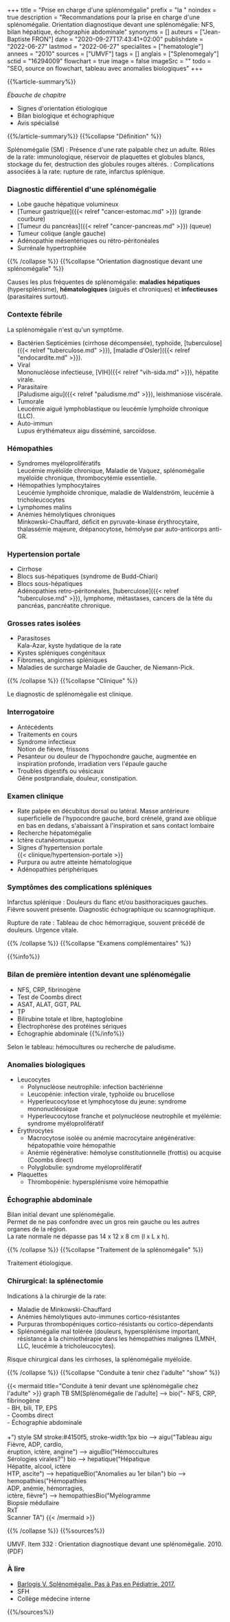 +++
title = "Prise en charge d'une splénomégalie"
prefix = "la "
noindex = true
description = "Recommandations pour la prise en charge d'une splénomégalie. Orientation diagnostique devant une splénomégalie: NFS, bilan hépatique, échographie abdominale"
synonyms = []
auteurs = ["Jean-Baptiste FRON"]
date = "2020-09-27T17:43:41+02:00"
publishdate = "2022-06-27"
lastmod = "2022-06-27"
specialites = ["hematologie"]
annees = "2010"
sources = ["UMVF"]
tags = []
anglais = ["Splenomegaly"]
sctid = "16294009"
flowchart = true
image = false
imageSrc = ""
todo = "SEO, source on flowchart, tableau avec anomalies biologiques"
+++

{{%article-summary%}}

*Ébauche de chapitre*

- Signes d'orientation étiologique
- Bilan biologique et échographique
- Avis spécialisé

{{%/article-summary%}}
{{%collapse "Définition" %}}

Splénomégalie (SM)
: Présence d'une rate palpable chez un adulte.
Rôles de la rate: immunologique, réservoir de plaquettes et globules blancs, stockage du fer, destruction des globules rouges altérés.
: Complications associées à la rate: rupture de rate, infarctus splénique.

### Diagnostic différentiel d'une splénomégalie

- Lobe gauche hépatique volumineux
- [Tumeur gastrique]({{< relref "cancer-estomac.md" >}}) (grande courbure)
- [Tumeur du pancréas]({{< relref "cancer-pancreas.md" >}}) (queue)
- Tumeur colique (angle gauche)
- Adénopathie mésentériques ou rétro-péritonéales
- Surrénale hypertrophiée

{{% /collapse %}}
{{%collapse "Orientation diagnostique devant une splénomégalie" %}}

Causes les plus fréquentes de splénomégalie: **maladies hépatiques** (hypersplénisme), **hématologiques** (aiguës et chroniques) et **infectieuses** (parasitaires surtout).

### Contexte fébrile

La splénomégalie n'est qu'un symptôme.

- Bactérien
  Septicémies (cirrhose décompensée), typhoïde, [tuberculose]({{< relref "tuberculose.md" >}}), [maladie d'Osler]({{< relref "endocardite.md" >}}).
- Viral  
  Mononucléose infectieuse, [VIH]({{< relref "vih-sida.md" >}}), hépatite virale.
- Parasitaire  
  [Paludisme aigu]({{< relref "paludisme.md" >}}), leishmaniose viscérale.
- Tumorale  
  Leucémie aiguë lymphoblastique ou leucémie lymphoïde chronique (LLC).
- Auto-immun  
  Lupus érythémateux aigu disséminé, sarcoïdose.

### Hémopathies

- Syndromes myéloprolifératifs  
  Leucémie myéloïde chronique, Maladie de Vaquez, splénomégalie myéloïde chronique, thrombocytémie essentielle.
- Hémopathies lymphocytaires  
  Leucémie lymphoïde chronique, maladie de Waldenström, leucémie à tricholeucocytes
- Lymphomes malins
- Anémies hémolytiques chroniques  
  Minkowski-Chauffard, déficit en pyruvate-kinase érythrocytaire, thalassémie  majeure, drépanocytose, hémolyse par auto-anticorps anti-GR.

### Hypertension portale

- Cirrhose
- Blocs sus-hépatiques (syndrome de Budd-Chiari)
- Blocs sous-hépatiques  
  Adénopathies retro-péritonéales, [tuberculose]({{< relref "tuberculose.md" >}}), lymphome, métastases, cancers de la tête du pancréas, pancréatite chronique.

### Grosses rates isolées

- Parasitoses  
  Kala-Azar, kyste hydatique de la rate
- Kystes spléniques congénitaux
- Fibromes, angiomes spléniques
- Maladies de surcharge
  Maladie de Gaucher, de Niemann-Pick.

{{% /collapse %}}
{{%collapse "Clinique" %}}

Le diagnostic de splénomégalie est clinique.

### Interrogatoire

- Antécédents
- Traitements en cours
- Syndrome infectieux  
  Notion de fièvre, frissons
- Pesanteur ou douleur de l'hypochondre gauche, augmentée en inspiration profonde, irradiation vers l'épaule gauche
- Troubles digestifs ou vésicaux  
  Gêne postprandiale, douleur, constipation.

### Examen clinique

- Rate palpée en décubitus dorsal ou latéral. Masse antérieure superficielle de l'hypocondre gauche, bord crénelé, grand axe oblique en bas en dedans, s'abaissant à l'inspiration et sans contact lombaire
- Recherche hépatomégalie
- Ictère cutanéomuqueux
- Signes d'hypertension portale  
  {{< clinique/hypertension-portale >}}
- Purpura ou autre atteinte hématologique
- Adénopathies périphériques

### Symptômes des complications spléniques

Infarctus splénique
: Douleurs du flanc et/ou basithoraciques gauches. Fièvre souvent présente. Diagnostic échographique ou scannographique.

Rupture de rate
: Tableau de choc hémorragique, souvent précédé de douleurs. Urgence vitale.

{{% /collapse %}}
{{%collapse "Examens complémentaires" %}}

{{%info%}}

### Bilan de première intention devant une splénomégalie

- NFS, CRP, fibrinogène
- Test de Coombs direct
- ASAT, ALAT, GGT, PAL
- TP
- Bilirubine totale et libre, haptoglobine
- Électrophorèse des protéines sériques
- Échographie abdominale
{{%/info%}}

Selon le tableau: hémocultures ou recherche de paludisme.

### Anomalies biologiques

- Leucocytes
  - Polynucléose neutrophile: infection bactérienne
  - Leucopénie: infection virale, typhoïde ou brucellose
  - Hyperleucocytose et lymphocytose du jeune: syndrome mononucléosique
  - Hyperleucocytose franche et polynucléose neutrophile et myélémie: syndrome myéloprolifératif
- Érythrocytes
  - Macrocytose isolée ou anémie macrocytaire arégénérative: hépatopathie voire hémopathie
  - Anémie régénérative: hémolyse constitutionnelle (frottis) ou acquise (Coombs direct)
  - Polyglobulie: syndrome myéloprolifératif
- Plaquettes
  - Thrombopénie: hypersplénisme voire hémopathie

### Échographie abdominale

Bilan initial devant une splénomégalie.  
Permet de ne pas confondre avec un gros rein gauche ou les autres organes de la région.  
La rate normale ne dépasse pas 14 x 12 x 8 cm (l x L x h).

{{% /collapse %}}
{{%collapse "Traitement de la splénomégalie" %}}

Traitement étiologique.

### Chirurgical: la splénectomie

Indications à la chirurgie de la rate:

- Maladie de Minkowski-Chauffard
- Anémies hémolytiques auto-immunes cortico-résistantes
- Purpuras thrombopéniques cortico-résistants ou cortico-dépendants
- Splénomégalie mal tolérée (douleurs, hypersplénisme important, résistance à la chimiothérapie dans les hémopathies malignes (LMNH,  LLC, leucémie à tricholeucocytes).

Risque chirurgical dans  les  cirrhoses, la splénomégalie myéloïde.

{{% /collapse %}}
{{%collapse "Conduite à tenir chez l'adulte" "show" %}}

{{< mermaid title="Conduite à tenir devant une splénomégalie chez l'adulte" >}}
graph TB
  SM[Splénomégalie de l'adulte] --> bio("- NFS, CRP, fibrinogène<br>- BH, bili, TP, EPS<br>- Coombs direct<br>- Échographie abdominale<br><br>+")
  style SM stroke:#4150f5, stroke-width:1px
    bio --> aigu("Tableau aigu<br>Fièvre, ADP, cardio,<br>éruption, ictère, angine") --> aiguBio("Hémoccultures<br>Sérologies virales?")
    bio --> hepatique("Hépatique<br>Hépatite, alcool, ictère<br>HTP, ascite") --> hepatiqueBio("Anomalies au 1er bilan")
    bio --> hemopathies("Hémopathies<br>ADP, anémie, hémorragies,<br>ictère, fièvre") --> hemopathiesBio("Myélogramme<br>Biopsie médullaire<br>RxT<br>Scanner TA")
{{< /mermaid >}}

{{% /collapse %}}
{{%sources%}}

UMVF. Item 332 : Orientation diagnostique devant une splénomégalie. 2010. (PDF)

### À lire

- [Barlogis V. Splénomégalie. Pas à Pas en Pédiatrie. 2017.](https://pap-pediatrie.fr/hepato-gastro/splenomegalie)
- SFH
- Collège médecine interne

{{%/sources%}}
